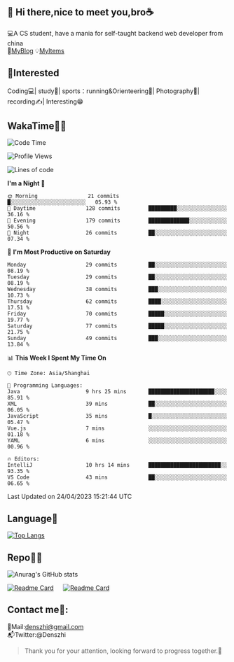 👋 Hi there,nice to meet you,bro☕
---
💻A CS student, have a mania for self-taught backend web developer from china   
👣[MyBlog](https://github.com/HealUP/MyBlog)
💡[MyItems](https://healup.github.io/)

 <!-- waka-box start -->
 <!-- waka-box end -->
 
🧲**Interested**
--
Coding💻| study📖| sports：running&Orienteering🏃‍| Photography📸| recording✍️| Interesting😁

WakaTime👨‍💻
---
<!--START_SECTION:waka-->
![Code Time](http://img.shields.io/badge/Code%20Time-77%20hrs%2015%20mins-blue)

![Profile Views](http://img.shields.io/badge/Profile%20Views-25-blue)

![Lines of code](https://img.shields.io/badge/From%20Hello%20World%20I%27ve%20Written-150.1%20thousand%20lines%20of%20code-blue)

**I'm a Night 🦉** 

```text
🌞 Morning                21 commits          █░░░░░░░░░░░░░░░░░░░░░░░░   05.93 % 
🌆 Daytime                128 commits         █████████░░░░░░░░░░░░░░░░   36.16 % 
🌃 Evening                179 commits         █████████████░░░░░░░░░░░░   50.56 % 
🌙 Night                  26 commits          ██░░░░░░░░░░░░░░░░░░░░░░░   07.34 % 
```
📅 **I'm Most Productive on Saturday** 

```text
Monday                   29 commits          ██░░░░░░░░░░░░░░░░░░░░░░░   08.19 % 
Tuesday                  29 commits          ██░░░░░░░░░░░░░░░░░░░░░░░   08.19 % 
Wednesday                38 commits          ███░░░░░░░░░░░░░░░░░░░░░░   10.73 % 
Thursday                 62 commits          ████░░░░░░░░░░░░░░░░░░░░░   17.51 % 
Friday                   70 commits          █████░░░░░░░░░░░░░░░░░░░░   19.77 % 
Saturday                 77 commits          █████░░░░░░░░░░░░░░░░░░░░   21.75 % 
Sunday                   49 commits          ███░░░░░░░░░░░░░░░░░░░░░░   13.84 % 
```


📊 **This Week I Spent My Time On** 

```text
🕑︎ Time Zone: Asia/Shanghai

💬 Programming Languages: 
Java                     9 hrs 25 mins       █████████████████████░░░░   85.91 % 
XML                      39 mins             ██░░░░░░░░░░░░░░░░░░░░░░░   06.05 % 
JavaScript               35 mins             █░░░░░░░░░░░░░░░░░░░░░░░░   05.47 % 
Vue.js                   7 mins              ░░░░░░░░░░░░░░░░░░░░░░░░░   01.18 % 
YAML                     6 mins              ░░░░░░░░░░░░░░░░░░░░░░░░░   00.96 % 

🔥 Editors: 
IntelliJ                 10 hrs 14 mins      ███████████████████████░░   93.35 % 
VS Code                  43 mins             ██░░░░░░░░░░░░░░░░░░░░░░░   06.65 % 
```


 Last Updated on 24/04/2023 15:21:44 UTC
<!--END_SECTION:waka-->

Language🚀
---
[![Top Langs](https://github-readme-stats.vercel.app/api/top-langs/?username=HealUP&layout=compact&hide_border=true)](https://github.com/HealUP)

Repo🧑‍💻
---
![Anurag's GitHub stats](https://github-readme-stats.vercel.app/api?username=HealUP&count_private=true&show_icons=true&theme=gruvbox&hide_border=true) 

[![Readme Card](https://github-readme-stats.vercel.app/api/pin/?username=HealUP&repo=InternetEy&theme=transparent)](https://github.com/HealUP/InternetEy) &emsp;
[![Readme Card](https://github-readme-stats.vercel.app/api/pin/?username=HealUP&repo=CampusExperience&theme=transparent)](https://github.com/HealUP/CampusExperience)


Contact me📱:
---
📮Mail:denszhi@gmail.com  
📬Twitter:@Denszhi  

> Thank you for your attention, looking forward to progress together.🎉
